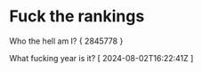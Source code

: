 # Fuck the rankings

Who the hell am I?
{ 2845778 }

What fucking year is it?
[ 2024-08-02T16:22:41Z ]
